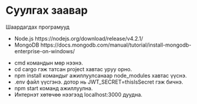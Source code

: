 <h1>Суулгах заавар</h1>
Шаардагдах програмууд
<ul>
  <li>Node.js https://nodejs.org/download/release/v4.2.1/</li>
  <li>MongoDB https://docs.mongodb.com/manual/tutorial/install-mongodb-enterprise-on-windows/</li>
</ul>

<ul>
  <li>cmd командын мөр нээнэ.</li>    
  <li>cd cargo гэж татсан project хавтас уруу орно.</li>
  <li>npm install командыг ажиллуулсанаар node_modules хавтас үүснэ.</li>
  <li>.env файл үүсгэнэ. дотор нь JWT_SECRET=thisIsSecret гэж бичнэ.</li>
  <li>npm start команд ажиллуулна.</li>
  <li>Интернэт хөтөчөө нээгээд localhost:3000 дуудна.</li>
</ul>



  

